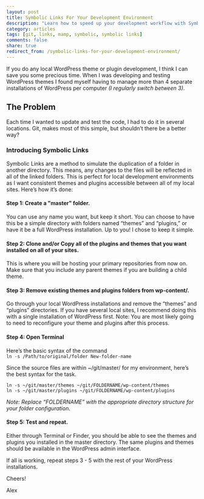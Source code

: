 ```yaml
---
layout: post
title: Symbolic Links For Your Development Environment
description: "Learn how to speed up your development workflow with Symbolic LInks"
category: articles
tags: [git, links, mamp, symbolic, symbolic links]
comments: false
share: true
redirect_from: /symbolic-links-for-your-development-environment/
---
```


If you do any local WordPress theme or plugin development, I think I can save you some precious time. When I was developing and testing WordPress themes I found myself having to manage more than 4 separate installations of WordPress per computer *(I regularly switch between 3)*.

## The Problem

Each time I wanted to update and test the code, I had to do it in several locations. Git, makes most of this simple, but shouldn’t there be a better way?

### Introducing Symbolic Links

Symbolic Links are a method to simulate the duplication of a folder in another directory. This means, any changes to the files will be reflected in all of the linked folders. This is perfect for local development environments as I want consistent themes and plugins accessible between all of my local sites. Here’s how it’s done:

#### Step 1: Create a "master" folder.

You can use any name you want, but keep it short. You can choose to have this be a simple directory with folders named “themes” and “plugins,” or have it be a full WordPress installation. Up to you! I chose to keep it simple.

#### Step 2: Clone and/or Copy all of the plugins and themes that you want installed on all of your sites.

This is where you will be hosting your primary repositories from now on. Make sure that you include any parent themes if you are building a child theme.

#### Step 3: Remove existing themes and plugins folders from wp-content/.

Go through your local WordPress installations and remove the “themes” and “plugins” directories. If you have several local sites, I recommend doing this with a single installation of WordPress first. Note: You are most likely going to need to reconfigure your theme and plugins after this process.

#### Step 4: Open Terminal

Here’s the basic syntax of the command  
`ln -s /Path/to/original/folder New-folder-name`  

Since the source files are within ~/git/master/ for my environment, here’s the best syntax for the task.  

`ln -s ~/git/master/themes ~/git/FOLDERNAME/wp-content/themes`  
`ln -s ~/git/master/plugins ~/git/FOLDERNAME/wp-content/plugins `

*Note: Replace “FOLDERNAME” with the appropriate directory structure for your folder configuration.*

#### Step 5: Test and repeat.

Either through Terminal or Finder, you should be able to see the themes and plugins you installed in the master directory. The same plugins and themes should be available in the WordPress admin interface.  

If all is working, repeat steps 3 - 5 with the rest of your WordPress installations.  

Cheers!  

Alex


